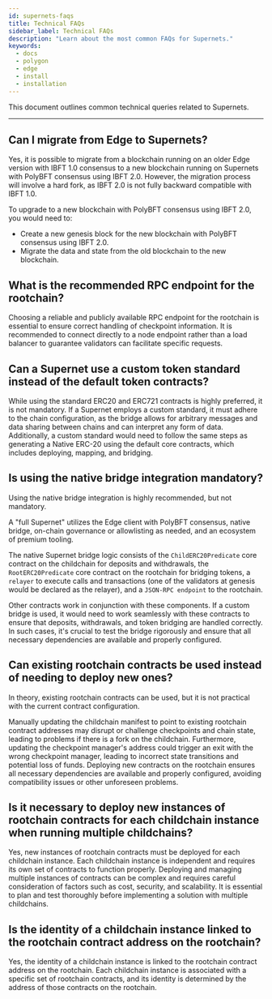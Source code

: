 ```yaml
---
id: supernets-faqs
title: Technical FAQs
sidebar_label: Technical FAQs
description: "Learn about the most common FAQs for Supernets."
keywords:
  - docs
  - polygon
  - edge
  - install
  - installation
---
```


This document outlines common technical queries related to Supernets.

---

## Can I migrate from Edge to Supernets?

Yes, it is possible to migrate from a blockchain running on an older Edge version with IBFT 1.0 consensus to a new blockchain running on Supernets with PolyBFT consensus using IBFT 2.0. However, the migration process will involve a hard fork, as IBFT 2.0 is not fully backward compatible with IBFT 1.0.

To upgrade to a new blockchain with PolyBFT consensus using IBFT 2.0, you would need to:

- Create a new genesis block for the new blockchain with PolyBFT consensus using IBFT 2.0.
- Migrate the data and state from the old blockchain to the new blockchain.

## What is the recommended RPC endpoint for the rootchain?

Choosing a reliable and publicly available RPC endpoint for the rootchain is essential to ensure correct handling of checkpoint information. It is recommended to connect directly to a node endpoint rather than a load balancer to guarantee validators can facilitate specific requests.

## Can a Supernet use a custom token standard instead of the default token contracts?

While using the standard ERC20 and ERC721 contracts is highly preferred, it is not mandatory. If a Supernet employs a custom standard, it must adhere to the chain configuration, as the bridge allows for arbitrary messages and data sharing between chains and can interpret any form of data. Additionally, a custom standard would need to follow the same steps as generating a Native ERC-20 using the default core contracts, which includes deploying, mapping, and bridging.

## Is using the native bridge integration mandatory?

Using the native bridge integration is highly recommended, but not mandatory.

A "full Supernet" utilizes the Edge client with PolyBFT consensus, native bridge, on-chain governance or allowlisting as needed, and an ecosystem of premium tooling.

The native Supernet bridge logic consists of the `ChildERC20Predicate` core contract on the childchain for deposits and withdrawals, the `RootERC20Predicate` core contract on the rootchain for bridging tokens, a `relayer` to execute calls and transactions (one of the validators at genesis would be declared as the relayer), and a `JSON-RPC endpoint` to the rootchain.

Other contracts work in conjunction with these components. If a custom bridge is used, it would need to work seamlessly with these contracts to ensure that deposits, withdrawals, and token bridging are handled correctly. In such cases, it's crucial to test the bridge rigorously and ensure that all necessary dependencies are available and properly configured.

## Can existing rootchain contracts be used instead of needing to deploy new ones?

In theory, existing rootchain contracts can be used, but it is not practical with the current contract configuration.

Manually updating the childchain manifest to point to existing rootchain contract addresses may disrupt or challenge checkpoints and chain state, leading to problems if there is a fork on the childchain. Furthermore, updating the checkpoint manager's address could trigger an exit with the wrong checkpoint manager, leading to incorrect state transitions and potential loss of funds. Deploying new contracts on the rootchain ensures all necessary dependencies are available and properly configured, avoiding compatibility issues or other unforeseen problems.

## Is it necessary to deploy new instances of rootchain contracts for each childchain instance when running multiple childchains?

Yes, new instances of rootchain contracts must be deployed for each childchain instance. Each childchain instance is independent and requires its own set of contracts to function properly. Deploying and managing multiple instances of contracts can be complex and requires careful consideration of factors such as cost, security, and scalability. It is essential to plan and test thoroughly before implementing a solution with multiple childchains.

## Is the identity of a childchain instance linked to the rootchain contract address on the rootchain?

Yes, the identity of a childchain instance is linked to the rootchain contract address on the rootchain. Each childchain instance is associated with a specific set of rootchain contracts, and its identity is determined by the address of those contracts on the rootchain.

<!--
## Is Edge the only consensus client for Supernets?

## How can you verify that checkpoints were successful?

## How does the Supernet handle state transitions in case of a fork on the childchain?

## What are the recovery options in case of a validator node failure on a Supernet?

## How do Supernets manage the interchain communication latency and its impact on the overall performance?
-->
